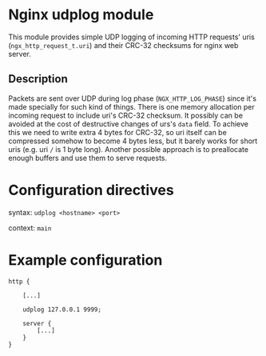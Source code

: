 # Nginx udplog module
This module provides simple UDP logging of incoming HTTP requests' uris (`ngx_http_request_t.uri`) and their CRC-32 checksums for nginx web server.

## Description
Packets are sent over UDP during log phase (`NGX_HTTP_LOG_PHASE`) since it's made specially for such kind of things.
There is one memory allocation per incoming request to include uri's CRC-32 checksum. It possibly can be avoided at the cost of destructive changes of urs's `data` field. To achieve this we need to write extra 4 bytes for CRC-32, so uri itself can be compressed somehow to become 4 bytes less, but it barely works for short uris (e.g. uri `/` is 1 byte long). Another possible approach is to preallocate enough buffers and use them to serve requests.

# Configuration directives

syntax: `udplog <hostname> <port>`

context: `main`

# Example configuration

```
http {

    [...]
    
    udplog 127.0.0.1 9999;

    server {
        [...]
    }
}
```
